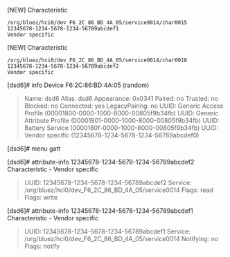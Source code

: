 [NEW] Characteristic

    /org/bluez/hci0/dev_F6_2C_86_BD_4A_05/service0014/char0015
    12345678-1234-5678-1234-56789abcdef1
    Vendor specific

[NEW] Characteristic

    /org/bluez/hci0/dev_F6_2C_86_BD_4A_05/service0014/char0018
    12345678-1234-5678-1234-56789abcdef2
    Vendor specific

[dsd6]# info
Device F6:2C:86:BD:4A:05 (random)

> Name: dsd6
> Alias: dsd6
> Appearance: 0x0341
> Paired: no
> Trusted: no
> Blocked: no
> Connected: yes
> LegacyPairing: no
> UUID: Generic Access Profile    (00001800-0000-1000-8000-00805f9b34fb)
> UUID: Generic Attribute Profile (00001801-0000-1000-8000-00805f9b34fb)
> UUID: Battery Service           (0000180f-0000-1000-8000-00805f9b34fb)
> UUID: Vendor specific           (12345678-1234-5678-1234-56789abcdef0)

[dsd6]# menu gatt

[dsd6]# attribute-info 12345678-1234-5678-1234-56789abcdef2
Characteristic - Vendor specific

> UUID: 12345678-1234-5678-1234-56789abcdef2
> Service: /org/bluez/hci0/dev_F6_2C_86_BD_4A_05/service0014
> Flags: read
> Flags: write

[dsd6]# attribute-info 12345678-1234-5678-1234-56789abcdef1
Characteristic - Vendor specific

> UUID: 12345678-1234-5678-1234-56789abcdef1
> Service: /org/bluez/hci0/dev_F6_2C_86_BD_4A_05/service0014
> Notifying: no
> Flags: notify
